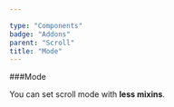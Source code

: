 ```yaml
---

type: "Components"
badge: "Addons"
parent: "Scroll"
title: "Mode"
---
```


###Mode

You can set scroll mode with **less mixins**.

<demo>
  <div class="gatsby_demo_item" data-iframe="iframe/demos/scroll/mode-infinite">
  </div>
  <div class="gatsby_demo_item" data-iframe="iframe/demos/scroll/mode-scroll">
  </div>
  <div class="gatsby_demo_item" data-iframe="iframe/demos/scroll/mode-visible">
  </div>
  <div class="gatsby_demo_item" data-iframe="iframe/demos/scroll/mode-responsive">
  </div>
  <div class="gatsby_demo_item" data-iframe="iframe/demos/scroll/mode-block">
  </div>
</demo>
